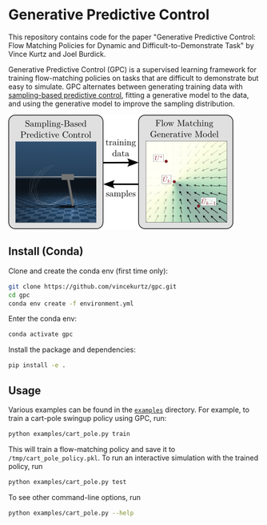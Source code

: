# Generative Predictive Control

This repository contains code for the paper "Generative Predictive Control: Flow
Matching Policies for Dynamic and Difficult-to-Demonstrate Task" by Vince Kurtz
and Joel Burdick.

Generative Predictive Control (GPC) is a supervised learning framework for
training flow-matching policies on tasks that are difficult to demonstrate but
easy to simulate. GPC alternates between generating training data with
[sampling-based predictive control](https://github.com/vincekurtz/hydrax),
fitting a generative model to the data, and using the generative model to
improve the sampling distribution.

![summary](img/summary.png)

## Install (Conda)

Clone and create the conda env (first time only):
```bash
git clone https://github.com/vincekurtz/gpc.git
cd gpc
conda env create -f environment.yml
```

Enter the conda env:

```bash
conda activate gpc
```

Install the package and dependencies:

```bash
pip install -e .
```

## Usage

Various examples can be found in the [`examples`](examples) directory. For
example, to train a cart-pole swingup policy using GPC, run:

```bash
python examples/cart_pole.py train
```

This will train a flow-matching policy and save it to
`/tmp/cart_pole_policy.pkl`. To run an interactive simulation with the trained
policy, run

```bash
python examples/cart_pole.py test
```

To see other command-line options, run

```bash
python examples/cart_pole.py --help
```
